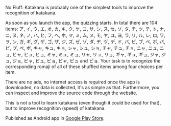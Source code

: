 No Fluff: Katakana is probably one of the simplest tools to improve the recognition of katakana.

As soon as you launch the app, the quizzing starts. In total there are 104 items: ア, イ, ウ, エ, オ, カ, キ, ク, ケ, コ, サ, シ, ス, セ, ソ, タ, チ, ツ, テ, ト, ナ, ニ, ヌ, ネ, ノ, ハ, ヒ, フ, ヘ, ホ, マ, ミ, ム, メ, モ, ヤ, ユ, ヨ, ラ, リ, ル, レ, ロ, ワ, ヲ, ン, ガ, ギ, グ, ゲ, ゴ, ザ, ジ, ズ, ゼ, ゾ, ダ, ヂ, ヅ, デ, ド, バ, ビ, ブ, ベ, ボ, パ, ピ, プ, ぺ, ポ, キャ, キュ, キョ, シャ, シュ, ショ, チャ, チュ, チョ, ニャ, ニュ, ニョ, ヒャ, ヒュ, ヒョ, ミャ, ミュ, ミョ, リャ, リュ, リョ, ギャ, ギュ, ギョ, ジャ, ジュ, ジョ, ビャ, ビュ, ビョ, ピャ, ピュ and ピョ. Your task is to recognize the corresponding romaji of all of these shuffled items among four choices per item.

There are no ads, no internet access is required once the app is downloaded, no data is collected, it's as simple as that.
Furthermore, you can inspect and improve the source code through the website.

This is not a tool to learn katakana (even though it could be used for that), but to improve recognition (speed) of katakana.

Published as Android app in [Google Play Store](https://play.google.com/store/apps/details?id=com.manonthemat.nofluffkatakana).

